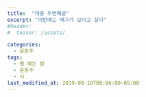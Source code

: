 ```yaml
---
title:  "대충 두번째글"
excerpt: "이번에는 태그가 보이고 싶다"
#header:
#  teaser: /assets/

categories:
  - 윤동주
tags:
  - 별 헤는 밤
  - 윤동주
  - 시
last_modified_at: 2019-09-18T08:06:00-05:00
---
```

